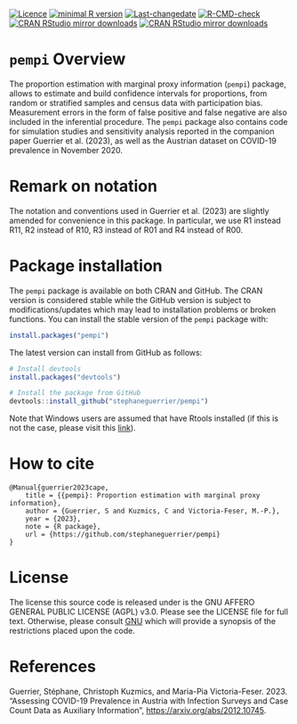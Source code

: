 
<!-- README.md is generated from README.Rmd. Please edit that file -->
<!-- badges: start -->

[![Licence](https://img.shields.io/badge/licence-AGPL--3.0-blue.svg)](https://opensource.org/licenses/AGPL-3.0)
[![minimal R
version](https://img.shields.io/badge/R%3E%3D-4.0.0-6666ff.svg)](https://cran.r-project.org/)
[![Last-changedate](https://img.shields.io/badge/last%20change-2023--10--09-green.svg)](https://github.com/stephaneguerrier/pempi)
[![R-CMD-check](https://github.com/stephaneguerrier/pempi/workflows/R-CMD-check/badge.svg)](https://github.com/stephaneguerrier/pempi/actions)
[![CRAN RStudio mirror
downloads](http://cranlogs.r-pkg.org/badges/pempi)](https://www.r-pkg.org/pkg/pempi)
[![CRAN RStudio mirror
downloads](https://cranlogs.r-pkg.org/badges/grand-total/pempi)](https://www.r-pkg.org/pkg/pempi)
<!-- badges: end -->

# `pempi` Overview

The proportion estimation with marginal proxy information (`pempi`)
package, allows to estimate and build confidence intervals for
proportions, from random or stratified samples and census data with
participation bias. Measurement errors in the form of false positive and
false negative are also included in the inferential procedure. The
`pempi` package also contains code for simulation studies and
sensitivity analysis reported in the companion paper Guerrier et
al. (2023), as well as the Austrian dataset on COVID-19 prevalence in
November 2020.

# Remark on notation

The notation and conventions used in Guerrier et al. (2023) are slightly
amended for convenience in this package. In particular, we use R1
instead R11, R2 instead of R10, R3 instead of R01 and R4 instead of R00.

# Package installation

The `pempi` package is available on both CRAN and GitHub. The CRAN
version is considered stable while the GitHub version is subject to
modifications/updates which may lead to installation problems or broken
functions. You can install the stable version of the `pempi` package
with:

``` r
install.packages("pempi")
```

The latest version can install from GitHub as follows:

``` r
# Install devtools
install.packages("devtools")

# Install the package from GitHub
devtools::install_github("stephaneguerrier/pempi")
```

Note that Windows users are assumed that have Rtools installed (if this
is not the case, please visit this
[link](https://cran.r-project.org/bin/windows/Rtools/)).

# How to cite

    @Manual{guerrier2023cape,
        title = {{pempi}: Proportion estimation with marginal proxy information},
        author = {Guerrier, S and Kuzmics, C and Victoria-Feser, M.-P.},
        year = {2023},
        note = {R package},
        url = {https://github.com/stephaneguerrier/pempi}
    }

# License

The license this source code is released under is the GNU AFFERO GENERAL
PUBLIC LICENSE (AGPL) v3.0. Please see the LICENSE file for full text.
Otherwise, please consult
[GNU](https://www.gnu.org/licenses/agpl-3.0.en.html) which will provide
a synopsis of the restrictions placed upon the code.

# References

Guerrier, Stéphane, Christoph Kuzmics, and Maria-Pia Victoria-Feser.
2023. “Assessing COVID-19 Prevalence in Austria with Infection Surveys
and Case Count Data as Auxiliary Information”,
<https://arxiv.org/abs/2012.10745>.
